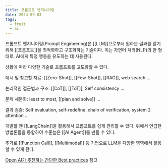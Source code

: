```yaml
---
title: 프롬프트 엔지니어링
date: 2024-09-03
tags:
  - fruit
  - ai
---
```


프롬프트 엔지니어링(Prompt Engineering)은 [[LLM]]으로부터 원하는 결과를 얻기 위해 [[프롬프트]]을 최적화하고 구조화하는 기술이다. 이는 자연어 처리(NLP)의 한 형태로, AI에게 특정 행동을 유도하는 데 사용된다.


상황에 따라 다양한 기술로 프롬프트를 고도화할 수 있다.

예시 및 참고할 자료:
[[Zero-Shot]], [[Few-Shot]], [[RAG]], web search ...

논리적인 접근법과 구조:
[[CoT]], [[ToT]], Self consistency ...

문제 세분화:
least to most, [[plan and solve]] ...

결과 검증:
Self evaluation, self-redefine, chain of verification, system 2 attention ...


개발할 땐 [[LangChain]]을 활용해서 프롬프트를 쉽게 관리할 수 있다.
위에서 언급한 방법론들을 통합하여 수준높은 [[AI Agent]]를 만들 수 있다.

추가로 [[Function Call]], [[Multimodal]] 등 기법으로 LLM을 다양한 영역에서 활용할 수 있게 된다.

[Open AI가 추천하는 간단한 Best practices](https://help.openai.com/en/articles/6654000-best-practices-for-prompt-engineering-with-the-openai-api) 참고
